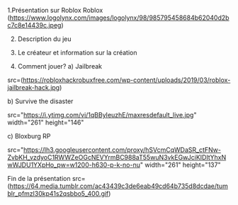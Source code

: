 1.Présentation sur Roblox 
  Roblox (https://www.logolynx.com/images/logolynx/98/985795458684b62040d2bc7c8e14439c.jpeg)
   
  
  
2. Description du jeu
 
 
   

3. Le créateur et information sur la création​
  
  
 
4. Comment jouer?
  a) Jailbreak
  
  src=(https://robloxhackrobuxfree.com/wp-content/uploads/2019/03/roblox-jailbreak-hack.jpg)
  
  
  b) Survive the disaster
  
  src="https://i.ytimg.com/vi/1qBByIeuzhE/maxresdefault_live.jpg" width="261" height="146"
  
  
  c) Bloxburg RP
  
 
 src="https://lh3.googleusercontent.com/proxy/hSVcmCqWDaSR_ctFNw-ZvbKH_vzdyoC1RWWZeOGcNEVYrmBC988aT55wuN3vkEGwJciKIDItYhxNwWJDU1YXpHo_pw=w1200-h630-p-k-no-nu" width="261" height="137"
  
 
  
Fin de la présentation
src=(https://64.media.tumblr.com/ac43439c3de6eab49cd64b735d8dcdae/tumblr_pfmzl30kp41s2qsbbo5_400.gif)
